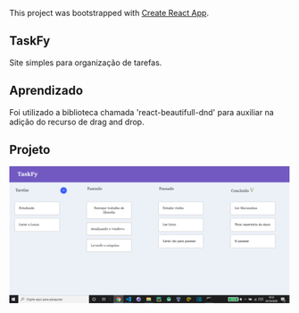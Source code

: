 This project was bootstrapped with [Create React App](https://github.com/facebook/create-react-app).

## TaskFy

Site simples para organização de tarefas.

## Aprendizado

Foi utilizado a biblioteca chamada 'react-beautifull-dnd' para auxiliar na adição
do recurso de drag and drop.

## Projeto
![](Taskfy.png)

